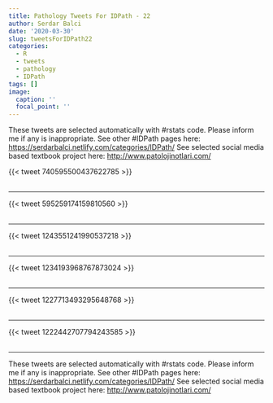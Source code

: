 ```yaml
---
title: Pathology Tweets For IDPath - 22
author: Serdar Balci
date: '2020-03-30'
slug: tweetsForIDPath22
categories:
  - R
  - tweets
  - pathology
  - IDPath
tags: []
image:
  caption: ''
  focal_point: ''
---
```



These tweets are selected automatically with #rstats code. Please inform me if any is inappropriate.
See other #IDPath pages here: https://serdarbalci.netlify.com/categories/IDPath/ 
See selected social media based textbook project here: http://www.patolojinotlari.com/

{{< tweet 740595500437622785 >}}
<br>
<br>
<hr>
{{< tweet 595259174159810560 >}}
<br>
<br>
<hr>
{{< tweet 1243551241990537218 >}}
<br>
<br>
<hr>
{{< tweet 1234193968767873024 >}}
<br>
<br>
<hr>
{{< tweet 1227713493295648768 >}}
<br>
<br>
<hr>
{{< tweet 1222442707794243585 >}}
<br>
<br>
<hr>


These tweets are selected automatically with #rstats code. Please inform me if any is inappropriate.
See other #IDPath pages here: https://serdarbalci.netlify.com/categories/IDPath/ 
See selected social media based textbook project here: http://www.patolojinotlari.com/
